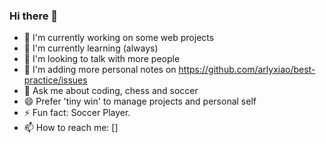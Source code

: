 ### Hi there 👋

- 🔭 I'm currently working on some web projects
- 🌱 I'm currently learning (always)
- 👯 I'm looking to talk with more people
- 🤔 I'm adding more personal notes on https://github.com/arlyxiao/best-practice/issues
- 💬 Ask me about coding, chess and soccer
- 😄 Prefer 'tiny win' to manage projects and personal self
- ⚡ Fun fact: Soccer Player.
- 📫 How to reach me: []
